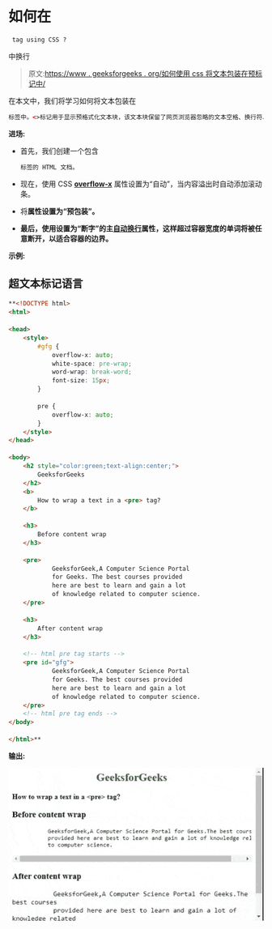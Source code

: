 # 如何在

```html
 tag using CSS ?
```

中换行

> 原文:[https://www . geeksforgeeks . org/如何使用 css 将文本包装在预标记中/](https://www.geeksforgeeks.org/how-to-wrap-a-text-in-a-pre-tag-using-css/)

在本文中，我们将学习如何将文本包装在

```html
标签中。<>标记用于显示预格式化文本块，该文本块保留了网页浏览器忽略的文本空格、换行符、制表符和其他格式化字符。默认情况下、<pre>标签不支持< pre >标签。在以规定的方式呈现大文本的情况下，网络浏览器会显示一个水平滚动条。用户正面临着一部分一部分阅读整行的问题。
```

**进场:**

*   首先，我们创建一个包含

    ```html
    标签的 HTML 文档。
    ```

*   现在，使用 CSS [**overflow-x**](https://www.geeksforgeeks.org/css-overflow-x-property/) 属性设置为“自动”，当内容溢出时自动添加滚动条。
*   将[](https://www.geeksforgeeks.org/css-white-space-property/)****属性设置为“预包装”。****
*   ****最后，使用设置为“断字”的主[自动换行](https://www.geeksforgeeks.org/css-word-wrap-property/)属性，这样超过容器宽度的单词将被任意断开，以适合容器的边界。****

******示例:******

## ****超文本标记语言****

```html
**<!DOCTYPE html>
<html>

<head>
    <style>
        #gfg {
            overflow-x: auto;
            white-space: pre-wrap;
            word-wrap: break-word;
            font-size: 15px;
        }

        pre {
            overflow-x: auto;
        }
    </style>
</head>

<body>
    <h2 style="color:green;text-align:center;">
        GeeksforGeeks
    </h2>
    <b>
        How to wrap a text in a <pre> tag?
    </b>

    <h3>
        Before content wrap
    </h3>

    <pre>
            GeeksforGeek,A Computer Science Portal 
            for Geeks. The best courses provided 
            here are best to learn and gain a lot 
            of knowledge related to computer science.
    </pre>

    <h3>
        After content wrap
    </h3>

    <!-- html pre tag starts -->
    <pre id="gfg">
            GeeksforGeek,A Computer Science Portal 
            for Geeks. The best courses provided 
            here are best to learn and gain a lot 
            of knowledge related to computer science.
    </pre>
    <!-- html pre tag ends -->
</body>

</html>**
```

******输出:******

****![](img/7de9913dcb3f8a8ad5768e6c5dd8c925.png)****